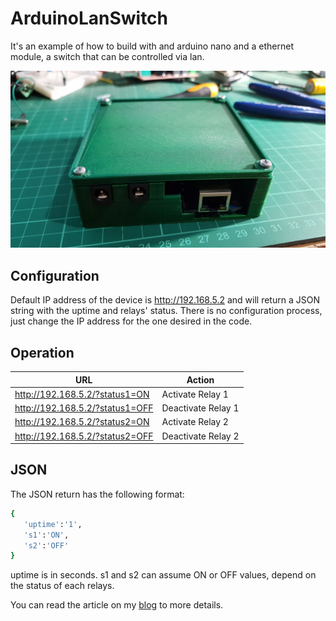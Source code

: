 # ArduinoLanSwitch

It's an example of how to build with and arduino nano and a ethernet module, a switch that can be controlled via lan.

![alt text](https://raw.githubusercontent.com/gsampallo/ArduinoLanSwitch/master/image/ArduinoLanSwitch1.jpg?token=ACBRZYCHGLFIWM6GKOHTT2C6P2TYQ "Diagrama")

## Configuration

Default IP address of the device is http://192.168.5.2 and will return a JSON string with the uptime and relays' status.
There is no configuration process, just change the IP address for the one desired in the code.

## Operation

|URL|Action|
| ------ | ------ |
|http://192.168.5.2/?status1=ON| Activate Relay 1|
|http://192.168.5.2/?status1=OFF| Deactivate Relay 1|
|http://192.168.5.2/?status2=ON| Activate Relay 2|
|http://192.168.5.2/?status2=OFF| Deactivate Relay 2|

## JSON

The JSON return has the following format:


```sh
{ 
   'uptime':'1',
   's1':'ON',
   's2':'OFF'
}
```

uptime is in seconds. s1 and s2 can assume ON or OFF values, depend on the status of each relays.

You can read the article on my [blog](https://www.gsampallo.com/blog/?p=612) to more details.
